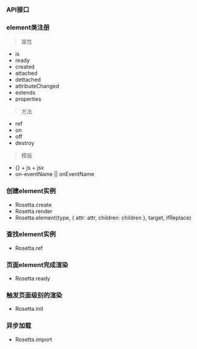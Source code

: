 ### API接口

### element类注册
> 属性

- is
- ready
- created
- attached
- dettached
- attributeChanged
- extends
- properties

> 方法

- ref
- on
- off
- destroy

> 模版

- {} + js + jsx
- on-eventName || onEventName



### 创建element实例

- Rosetta.create
- Rosetta.render
- Rosetta.element(type, {
                            attr: attr,
                            children: children
                        }, target, ifReplace)


### 查找element实例
- Rosetta.ref


### 页面element完成渲染
- Rosetta.ready


### 触发页面级别的渲染
- Rosetta.init


### 异步加载
- Rosetta.import

